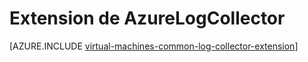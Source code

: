 <properties
   pageTitle="Extension de la machine virtuelle de AzureLogCollector | Microsoft Azure"
   description="Décrit l’extension AzureLogCollector VM, qui rassemble tous les fichiers journaux et les réunit en un seul endroit dans le stockage Azure."
   services="virtual-machines-windows"
   documentationCenter="virtual-machines"
   authors="squillace"
   manager="timlt"
   editor=""/>

<tags
   ms.service="virtual-machines-windows"
   ms.devlang="powershell"
   ms.topic="article"
   ms.tgt_pltfrm="vm-windows"
   ms.workload="infrastructure"
   ms.date="08/23/2016"
   ms.author="rasquill"/>

# <a name="azurelogcollector-extension"></a>Extension de AzureLogCollector



[AZURE.INCLUDE [virtual-machines-common-log-collector-extension](../../includes/virtual-machines-common-log-collector-extension.md)]
